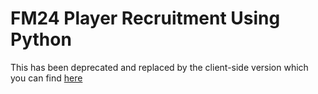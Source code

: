 # FM24 Player Recruitment Using Python

This has been deprecated and replaced by the client-side version which you can find [here](https://github.com/HarrisonRClark/fm_client_app)